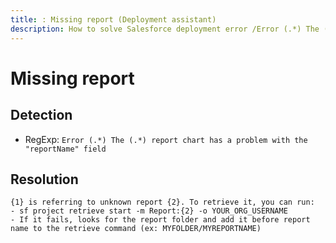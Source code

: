 ```yaml
---
title: : Missing report (Deployment assistant)
description: How to solve Salesforce deployment error /Error (.*) The (.*) report chart has a problem with the "reportName" field/gm
---
```

<!-- markdownlint-disable MD013 -->
# Missing report

## Detection

- RegExp: `Error (.*) The (.*) report chart has a problem with the "reportName" field`

## Resolution

```shell
{1} is referring to unknown report {2}. To retrieve it, you can run:
- sf project retrieve start -m Report:{2} -o YOUR_ORG_USERNAME
- If it fails, looks for the report folder and add it before report name to the retrieve command (ex: MYFOLDER/MYREPORTNAME)

```
